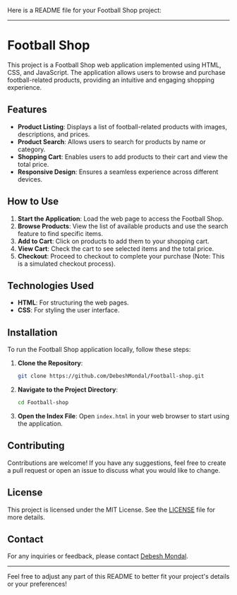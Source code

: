 Here is a README file for your Football Shop project:

---

# Football Shop

This project is a Football Shop web application implemented using HTML, CSS, and JavaScript. The application allows users to browse and purchase football-related products, providing an intuitive and engaging shopping experience.

## Features

- **Product Listing**: Displays a list of football-related products with images, descriptions, and prices.
- **Product Search**: Allows users to search for products by name or category.
- **Shopping Cart**: Enables users to add products to their cart and view the total price.
- **Responsive Design**: Ensures a seamless experience across different devices.

## How to Use

1. **Start the Application**: Load the web page to access the Football Shop.
2. **Browse Products**: View the list of available products and use the search feature to find specific items.
3. **Add to Cart**: Click on products to add them to your shopping cart.
4. **View Cart**: Check the cart to see selected items and the total price.
5. **Checkout**: Proceed to checkout to complete your purchase (Note: This is a simulated checkout process).

## Technologies Used

- **HTML**: For structuring the web pages.
- **CSS**: For styling the user interface.


## Installation

To run the Football Shop application locally, follow these steps:

1. **Clone the Repository**:
    ```sh
    git clone https://github.com/DebeshMondal/Football-shop.git
    ```
2. **Navigate to the Project Directory**:
    ```sh
    cd Football-shop
    ```
3. **Open the Index File**:
    Open `index.html` in your web browser to start using the application.

## Contributing

Contributions are welcome! If you have any suggestions, feel free to create a pull request or open an issue to discuss what you would like to change.

## License

This project is licensed under the MIT License. See the [LICENSE](https://github.com/DebeshMondal/Football-shop/blob/main/LICENSE) file for more details.

## Contact

For any inquiries or feedback, please contact [Debesh Mondal](https://github.com/DebeshMondal).

---

Feel free to adjust any part of this README to better fit your project's details or your preferences!
